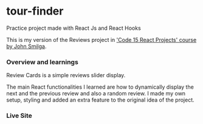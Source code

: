 # tour-finder
Practice project made with React Js and React Hooks

This is my version of the Reviews project in ['Code 15 React Projects' course by John Smilga](https://youtu.be/a_7Z7C_JCyo).

### Overview and learnings
Review Cards is a simple reviews slider display.

The main React functionalities I learned are how to dynamically display the next and the previous review and also a random review. I made my own setup, styling and added an extra feature to the original idea of the project.

### Live Site




